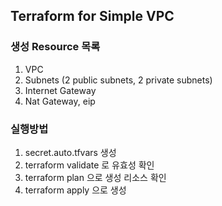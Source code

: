 ## Terraform for Simple VPC

### 생성 Resource 목록
1. VPC
2. Subnets (2 public subnets, 2 private subnets)
3. Internet Gateway
4. Nat Gateway, eip

### 실행방법
1. secret.auto.tfvars 생성
2. terraform validate 로 유효성 확인
3. terraform plan 으로 생성 리소스 확인
4. terraform apply 으로 생성
